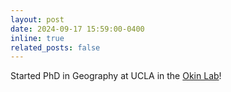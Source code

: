 ```yaml
---
layout: post
date: 2024-09-17 15:59:00-0400
inline: true
related_posts: false
---
```


Started PhD in Geography at UCLA in the <a href="https://www.ioes.ucla.edu/person/gregory-okin/">Okin Lab</a>!
